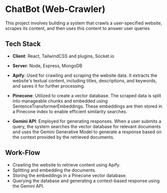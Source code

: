 
# ChatBot (Web-Crawler)


This project involves building a system that crawls a user-specified website, scrapes its content, and then uses this content to answer user queries

## Tech Stack

- **Client**: React, TailwindCSS and plugins, Socket.io
- **Server**: Node, Express, MongoDB


- **Apify**: Used for crawling and scraping the website data. It extracts the website's textual content, including titles, descriptions, and keywords, and saves it for further processing.
- **Pinecone**: Utilized to create a vector database. The scraped data is split into manageable chunks and embedded using SentenceTransformerEmbeddings. These embeddings are then stored in a Pinecone index to enable efficient similarity searches.
- **Gemini API**: Employed for generating responses. When a user submits a query, the system searches the vector database for relevant documents and uses the Gemini Generative Model to generate a response based on the context provided by the retrieved documents.


## Work-Flow

- Crawling the website to retrieve content using Apify.
- Splitting and embedding the documents.
- Storing the embeddings in a Pinecone vector database.
- Querying the database and generating a context-based response using the Gemini API.

